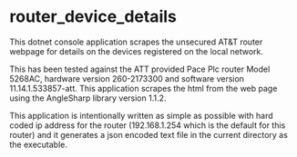 # router_device_details

This dotnet console application scrapes the unsecured AT&T router webpage for details on the devices registered on the local network.  

This has been tested against the ATT provided Pace Plc router Model 5268AC, hardware version 260-2173300 and software version 11.14.1.533857-att.  This application scrapes the html from the web page using the AngleSharp library version 1.1.2.  

This application is intentionally written as simple as possible with hard coded ip address for the router (192.168.1.254 which is the default for this router) and it generates a json encoded text file in the current directory as the executable. 


